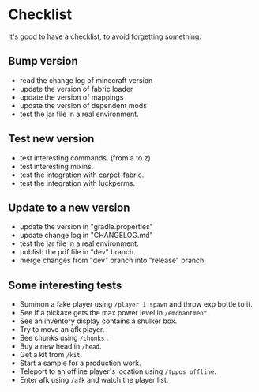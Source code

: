 # Checklist

It's good to have a checklist, to avoid forgetting something.

## Bump version

- read the change log of minecraft version
- update the version of fabric loader
- update the version of mappings
- update the version of dependent mods
- test the jar file in a real environment.

## Test new version
- test interesting commands. (from a to z)
- test interesting mixins.
- test the integration with carpet-fabric.
- test the integration with luckperms.

## Update to a new version
- update the version in "gradle.properties"
- update change log in "CHANGELOG.md"
- test the jar file in a real environment.
- publish the pdf file in "dev" branch.
- merge changes from "dev" branch into "release" branch.

## Some interesting tests
- Summon a fake player using `/player 1 spawn` and throw exp bottle to it. 
- See if a pickaxe gets the max power level in `/emchantment`.
- See an inventory display contains a shulker box.
- Try to move an afk player.
- See chunks using `/chunks` .
- Buy a new head in `/head`.
- Get a kit from `/kit`.
- Start a sample for a production work.
- Teleport to an offline player's location using `/tppos offline`.
- Enter afk using `/afk` and watch the player list.
